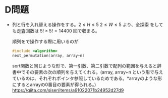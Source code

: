 # D問題
- 列と行を入れ替える操作をする。$2\leq H\leq 5$ $2\leq W\leq 5$ より、全探索 をしても走査回数は $5! \times 5! = 14400$ 回で収まる。
    
    順列をで操作する際に用いるのが
    ```c++
    #include <algorithm>
    next_permutation(array, array+n)
    ```
    sort関数と同じような形で、第一引数、第二引数で配列の範囲を与えると辞書中でその要素の次の順列を与えてくれる。(array, array+n という形で与えているのは、それぞれポインタ参照しているためである。*arrayのような形にするとarrayの0番目の要素が得られる。)
    https://qiita.com/siser/items/a91022071b24952d27d9